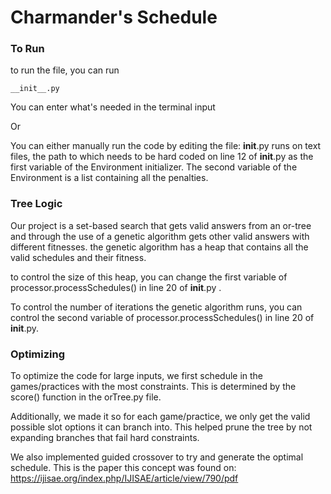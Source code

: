 # Charmander's Schedule

### To Run
to run the file, you can run 
```
__init__.py
```
You can enter what's needed in the terminal input

Or

You can either manually run the code by editing the file:
__init__.py runs on text files, the path to which needs to be hard coded on line 12 of __init__.py
as the first variable of the Environment initializer. The second variable of the Environment is a list 
containing all the penalties. 

### Tree Logic
Our project is a set-based search that gets valid answers from an or-tree and through the use of a genetic
algorithm gets other valid answers with different fitnesses. the genetic algorithm has a heap that contains all 
the valid schedules and their fitness.

to control the size of this heap, you can change the first variable of processor.processSchedules() in line 20 
of  __init__.py . 

To control the number of iterations the genetic algorithm runs, you can control the second variable of processor.processSchedules()
in line 20 of __init__.py.

### Optimizing
To optimize the code for large inputs, we first schedule in the games/practices with the most constraints. This is determined by the score() function in the orTree.py file.

Additionally, we made it so for each game/practice, we only get the valid possible slot options it can branch into. This helped prune the tree by not expanding branches that fail hard constraints.

We also implemented guided crossover to try and generate the optimal schedule. This is the paper this concept was found on: https://ijisae.org/index.php/IJISAE/article/view/790/pdf
